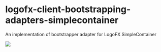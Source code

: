 # logofx-client-bootstrapping-adapters-simplecontainer
An implementation of bootstrapper adapter for LogoFX SimpleContainer

<img src=https://ci.appveyor.com/api/projects/status/github/logofx/logofx-client-bootstrapping-adapters-simplecontainer>